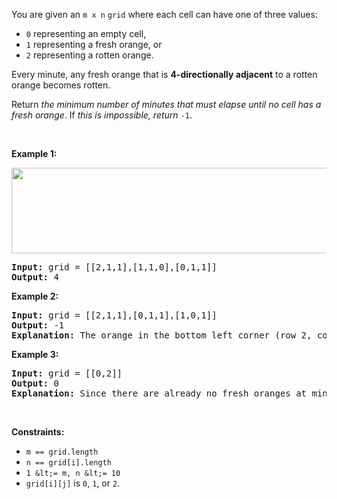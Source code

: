 You are given an `` m x n `` `` grid `` where each cell can have one of three values:

*   `` 0 `` representing an empty cell,
*   `` 1 `` representing a fresh orange, or
*   `` 2 `` representing a rotten orange.

Every minute, any fresh orange that is __4-directionally adjacent__ to a rotten orange becomes rotten.

Return _the minimum number of minutes that must elapse until no cell has a fresh orange_. If _this is impossible, return_ `` -1 ``.

&nbsp;

__Example 1:__

<img alt="" src="https://assets.leetcode.com/uploads/2019/02/16/oranges.png" style="width: 650px; height: 137px;"/>

<pre>
<strong>Input:</strong> grid = [[2,1,1],[1,1,0],[0,1,1]]
<strong>Output:</strong> 4
</pre>

__Example 2:__

<pre>
<strong>Input:</strong> grid = [[2,1,1],[0,1,1],[1,0,1]]
<strong>Output:</strong> -1
<strong>Explanation:</strong> The orange in the bottom left corner (row 2, column 0) is never rotten, because rotting only happens 4-directionally.
</pre>

__Example 3:__

<pre>
<strong>Input:</strong> grid = [[0,2]]
<strong>Output:</strong> 0
<strong>Explanation:</strong> Since there are already no fresh oranges at minute 0, the answer is just 0.
</pre>

&nbsp;

__Constraints:__

*   `` m == grid.length ``
*   `` n == grid[i].length ``
*   `` 1 &lt;= m, n &lt;= 10 ``
*   `` grid[i][j] `` is `` 0 ``, `` 1 ``, or `` 2 ``.
